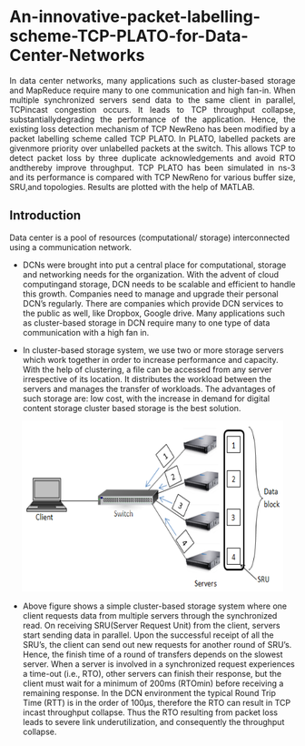 # An-innovative-packet-labelling-scheme-TCP-PLATO-for-Data-Center-Networks
<p align="justify">
In  data  center  networks,  many  applications  such  as  cluster-based  storage and MapReduce require many to one communication and high fan-in.  When multiple synchronized servers send data to the same client in parallel, TCPincast congestion occurs.  It leads to TCP throughput collapse, substantiallydegrading  the  performance  of  the  application. Hence, the existing loss detection mechanism of TCP NewReno has been modified by a packet labelling scheme called TCP PLATO. In PLATO, labelled packets are givenmore  priority  over  unlabelled  packets  at  the  switch.   This  allows  TCP  to detect packet loss by three duplicate acknowledgements and avoid RTO andthereby improve throughput.  TCP PLATO has been simulated in ns-3 and its performance is compared with TCP NewReno for various buffer size, SRU,and topologies. Results are plotted with the help of MATLAB.
</p>

## Introduction
Data center is a pool of resources (computational/ storage) interconnected using a communication network.

* DCNs were brought into put a central place for computational, storage and networking needs for the organization. With the advent of cloud computingand storage, DCN needs to be scalable and efficient to handle this growth. Companies need to manage and upgrade their personal DCN’s regularly. There are companies which
provide DCN services to the public as well, like Dropbox, Google drive. Many applications such as cluster-based storage in DCN require many to one type of data communication with a high fan in.


* In cluster-based storage system, we use two or more storage servers which work together in order to increase performance and capacity. With the help of clustering, a file can be accessed from any server irrespective of its location. It distributes the workload between the servers and manages the transfer of workloads. The advantages of such storage are: low cost, with the increase in demand for digital content storage cluster based storage is the best solution.

<p align="center">
  <img width="460" height="300" src="https://github.com/Subathra19/An-innovative-packet-labelling-scheme-TCP-PLATO-for-Data-Center-Networks/blob/main/images/cluster.png ">
</p>

* Above figure shows a simple cluster-based storage system where one client requests data from multiple servers through the synchronized read. On receiving SRU(Server Request Unit) from the client, servers start sending data in parallel. Upon the successful receipt of all the SRU’s, the client can send out new requests for another round of SRU’s. Hence, the finish time of a round of transfers depends on the slowest server. When a server is involved in a synchronized request experiences a time-out (i.e., RTO), other servers can finish their response, but the client must wait for a minimum of 200ms (RTOmin) before receiving a remaining response. In the DCN environment the typical Round Trip Time (RTT) is in the order of 100µs, therefore the RTO can result in TCP incast throughput collapse. Thus the RTO resulting from packet loss leads to severe link underutilization, and consequently the throughput collapse.


 </div>
